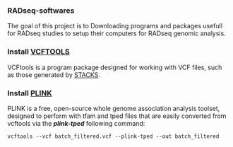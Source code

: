 ### RADseq-softwares
The goal of this project is to Downloading programs and packages usefull for RADseq studies
to setup their computers for RADseq genomic analysis.

### Install [VCFTOOLS](http://vcftools.sourceforge.net/)
VCFtools is a program package designed for working with VCF files, such as those generated by [STACKS](http://catchenlab.life.illinois.edu/stacks/).

### Install [PLINK](http://zzz.bwh.harvard.edu/plink/download.shtml)
PLINK is a free, open-source whole genome association analysis toolset, designed to perform with tfam and tped files that are easily converted from vcftools via the ***plink-tped*** following command:
```{r, engine = 'bash', eval = FALSE}
vcftools --vcf batch_filtered.vcf --plink-tped --out batch_filtered
```
